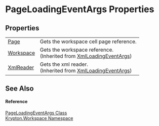 # PageLoadingEventArgs Properties




## Properties
<table>
<tr>
<td><a href="e9332094-888b-ecd8-25c4-54012e1c489c.md">Page</a></td>
<td>Gets the workspace cell page reference.</td></tr>
<tr>
<td><a href="14d5c769-fdcb-be5e-59b5-41f5740bc7ec.md">Workspace</a></td>
<td>Gets the workspace reference.<br />(Inherited from <a href="b667710b-da2d-7668-570f-a5c6926f0703.md">XmlLoadingEventArgs</a>)</td></tr>
<tr>
<td><a href="059316d8-9fca-edc5-d720-d9ff30eb99d7.md">XmlReader</a></td>
<td>Gets the xml reader.<br />(Inherited from <a href="b667710b-da2d-7668-570f-a5c6926f0703.md">XmlLoadingEventArgs</a>)</td></tr>
</table>

## See Also


#### Reference
<a href="629300bc-02f9-d7f8-21f4-719bfc145700.md">PageLoadingEventArgs Class</a>  
<a href="0dbf488f-9676-a1e5-a949-1b4bcea03d52.md">Krypton.Workspace Namespace</a>  

